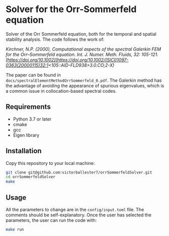 # Solver for the Orr-Sommerfeld equation

Solver of the Orr Sommerfeld equation, both for the  temporal and spatial stability analysis. The code follows the work of: 

_Kirchner, N.P. (2000), Computational aspects of the spectral Galerkin FEM for the Orr–Sommerfeld equation. Int. J. Numer. Meth. Fluids, 32: 105-121. [https://doi.org/10.1002](https://doi.org/10.1002/(SICI)1097-0363(20000115)32:1<105::AID-FLD938>3.0.CO;2-X)_

The paper can be found in `docs/spectralElementMethodOrrSommerfeld_0.pdf`. The Galerkin method has the advantage of avoiding the appearance of spurious eigenvalues, which is a common issue in collocation-based spectral codes.

## Requirements

- Python 3.7 or later
- cmake
- gcc
- Eigen library

## Installation

Copy this repository to your local machine:

```bash
git clone git@github.com:victorballester7/orrSommerfeldSolver.git
cd orrSommerfeldSolver
make
```

## Usage

All the parameters to change are in the `config/input.toml` file. The comments should be self-explanatory. Once the user has selected the parameters, the user can run the code with:

```bash
make run
```


